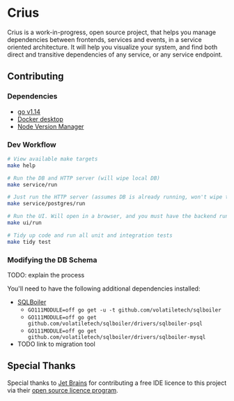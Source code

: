 # Crius
Crius is a work-in-progress, open source project, that helps you manage dependencies between frontends, services and events, in a service oriented architecture. It will help you visualize your system, and find both direct and transitive dependencies of any service, or any service endpoint.

## Contributing

### Dependencies

* [go v1.14](https://golang.org/dl/)
* [Docker desktop](https://docs.docker.com/desktop/)
* [Node Version Manager](https://github.com/nvm-sh/nvm)

### Dev Workflow

```bash
# View available make targets
make help

# Run the DB and HTTP server (will wipe local DB)
make service/run

# Just run the HTTP server (assumes DB is already running, won't wipe the DB)
make service/postgres/run

# Run the UI. Will open in a browser, and you must have the backend running already (i.e. `make run`)
make ui/run

# Tidy up code and run all unit and integration tests
make tidy test
```

### Modifying the DB Schema

TODO: explain the process

You'll need to have the following additional dependencies installed:

* [SQLBoiler](https://github.com/volatiletech/sqlboiler)
    * `GO111MODULE=off go get -u -t github.com/volatiletech/sqlboiler`
    * `GO111MODULE=off go get github.com/volatiletech/sqlboiler/drivers/sqlboiler-psql`
    * `GO111MODULE=off go get github.com/volatiletech/sqlboiler/drivers/sqlboiler-mysql`
* TODO link to migration tool

## Special Thanks

Special thanks to [Jet Brains](https://www.jetbrains.com/?from=crius) for contributing a free IDE licence to this project via their [open source licence program](https://www.jetbrains.com/community/opensource/#support?from=crius).
